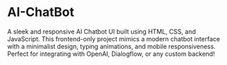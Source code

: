 # AI-ChatBot
A sleek and responsive AI Chatbot UI built using HTML, CSS, and JavaScript. This frontend-only project mimics a modern chatbot interface with a minimalist design, typing animations, and mobile responsiveness. Perfect for integrating with OpenAI, Dialogflow, or any custom backend!
